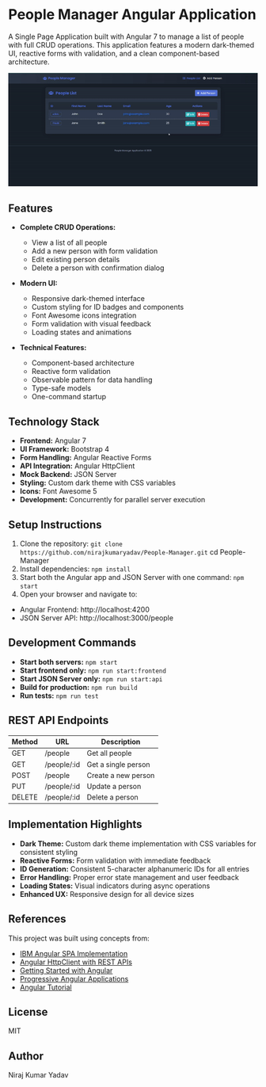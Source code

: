 # People Manager Angular Application

A Single Page Application built with Angular 7 to manage a list of people with full CRUD operations. This application features a modern dark-themed UI, reactive forms with validation, and a clean component-based architecture.

![People Manager Demo](output.gif)

## Features

- **Complete CRUD Operations:**
  - View a list of all people
  - Add a new person with form validation
  - Edit existing person details
  - Delete a person with confirmation dialog

- **Modern UI:**
  - Responsive dark-themed interface
  - Custom styling for ID badges and components
  - Font Awesome icons integration
  - Form validation with visual feedback
  - Loading states and animations

- **Technical Features:**
  - Component-based architecture
  - Reactive form validation
  - Observable pattern for data handling
  - Type-safe models
  - One-command startup

## Technology Stack

- **Frontend:** Angular 7
- **UI Framework:** Bootstrap 4
- **Form Handling:** Angular Reactive Forms
- **API Integration:** Angular HttpClient
- **Mock Backend:** JSON Server
- **Styling:** Custom dark theme with CSS variables
- **Icons:** Font Awesome 5
- **Development:** Concurrently for parallel server execution

## Setup Instructions
1. Clone the repository: `git clone https://github.com/nirajkumaryadav/People-Manager.git` cd People-Manager
2. Install dependencies: `npm install`
3. Start both the Angular app and JSON Server with one command: `npm start`
4. Open your browser and navigate to:
- Angular Frontend: http://localhost:4200
- JSON Server API: http://localhost:3000/people

## Development Commands

- **Start both servers:** `npm start`
- **Start frontend only:** `npm run start:frontend`
- **Start JSON Server only:** `npm run start:api`
- **Build for production:** `npm run build`
- **Run tests:** `npm run test`

## REST API Endpoints

| Method | URL                | Description              |
|--------|--------------------| ------------------------ |
| GET    | /people            | Get all people           |
| GET    | /people/:id        | Get a single person      |
| POST   | /people            | Create a new person      |
| PUT    | /people/:id        | Update a person          |
| DELETE | /people/:id        | Delete a person          |

## Implementation Highlights

- **Dark Theme:** Custom dark theme implementation with CSS variables for consistent styling
- **Reactive Forms:** Form validation with immediate feedback
- **ID Generation:** Consistent 5-character alphanumeric IDs for all entries
- **Error Handling:** Proper error state management and user feedback
- **Loading States:** Visual indicators during async operations
- **Enhanced UX:** Responsive design for all device sizes

## References

This project was built using concepts from:
- [IBM Angular SPA Implementation](https://www.ibm.com/developerworks/library/wa-implement-a-single-page-application-with-angular2/index.html)
- [Angular HttpClient with REST APIs](http://javasampleapproach.com/frontend/angular/use-angular-httpclient-post-put-delete-data-springboot-rest-apis-angular-4)
- [Getting Started with Angular](https://scotch.io/courses/getting-started-with-angular-2)
- [Progressive Angular Applications](https://houssein.me/progressive-angular-applications)
- [Angular Tutorial](https://angular.io/tutorial)

## License

MIT

## Author

Niraj Kumar Yadav
